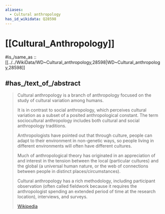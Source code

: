 ```yaml
---
aliases:
  - Cultural anthropology
has_id_wikidata: Q28598
---
```


# [[Cultural_Anthropology]] 

#is_/same_as :: [[../../WikiData/WD~Cultural_anthropology,28598|WD~Cultural_anthropology,28598]] 

## #has_/text_of_/abstract 

> Cultural anthropology is a branch of anthropology 
> focused on the study of cultural variation among humans. 
> 
> It is in contrast to social anthropology, 
> which perceives cultural variation as a subset of a posited anthropological constant. 
> The term sociocultural anthropology includes both cultural and social anthropology traditions.
>
> Anthropologists have pointed out that through culture, 
> people can adapt to their environment in non-genetic ways, 
> so people living in different environments will often have different cultures. 
> 
> Much of anthropological theory has originated in an appreciation of 
> and interest in the tension between the local (particular cultures) 
> and the global (a universal human nature, 
> or the web of connections between people in distinct places/circumstances).
>
> Cultural anthropology has a rich methodology, 
> including participant observation (often called fieldwork because 
> it requires the anthropologist spending an extended period of time at the research location), 
> interviews, and surveys.
>
> [Wikipedia](https://en.wikipedia.org/wiki/Cultural%20anthropology) 

